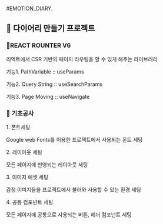 #EMOTION_DIARY.

<h2>🍊 다이어리 만들기 프로젝트</h2>
<div>
<h3>📁REACT ROUNTER V6</h3>
<p> 리엑트에서 CSR 기반의 페이지 라우팅을 할 수 있게 해주는 라이브러리</p>
<p> 기능1. PathVariable  :: useParams </p>
<p> 기능2. Query String :: useSearchParams </p>
<p> 기능3. Page Moving :: useNavigate </p>
</div>

<div>
<h3>📁 기초공사 </h3>
<p>1. 폰트세팅</p>
<p>Google web Fonts를 이용한 프로젝트에서 사용되는 폰트 세팅</p>
<p>2. 레이아웃 세팅</p>
<p>모든 페이지에 반영되는 레이아웃 세팅</p>
<p>3. 이미지 에셋 세팅</p>
<p>감정 이미지들을 프로젝트에서 불러와 사용할 수 있는 환경 세팅</p>
<p>4. 공통 컴포넌트 세팅</p>
<p>모든 페이지에 공통으로 사용되는 버튼, 헤더 컴포넌트 세팅</p>
</div>
<p></p>
